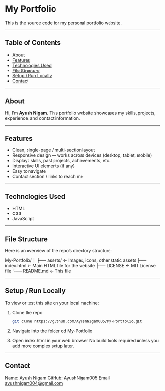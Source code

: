 # My Portfolio

This is the source code for my personal portfolio website.

---

## Table of Contents

- [About](#about)  
- [Features](#features)  
- [Technologies Used](#technologies-used)  
- [File Structure](#file-structure)  
- [Setup / Run Locally](#setup--run-locally)    
- [Contact](#contact)

---

## About

Hi, I’m **Ayush Nigam**. This portfolio website showcases my skills, projects, experience, and contact information.

---

## Features

- Clean, single-page / multi-section layout  
- Responsive design — works across devices (desktop, tablet, mobile)  
- Displays skills, past projects, achievements, etc.  
- Interactive UI elements (if any)  
- Easy to navigate  
- Contact section / links to reach me  

---

## Technologies Used

- HTML  
- CSS  
- JavaScript   

---

## File Structure

Here is an overview of the repo’s directory structure:

My-Portfolio/
│
├── assets/ ← Images, icons, other static assets
├── index.html ← Main HTML file for the website
├── LICENSE ← MIT License file
└── README.md ← This file

---

## Setup / Run Locally

To view or test this site on your local machine:

1. Clone the repo  
   ```bash
   git clone https://github.com/AyushNigam005/My-Portfolio.git

2. Navigate into the folder
   cd My-Portfolio

3. Open index.html in your web browser
   No build tools required unless you add more complex setup later.

---

## Contact

Name: Ayush Nigam
GitHub: AyushNigam005
Email: ayushnigam004@gmail.com

